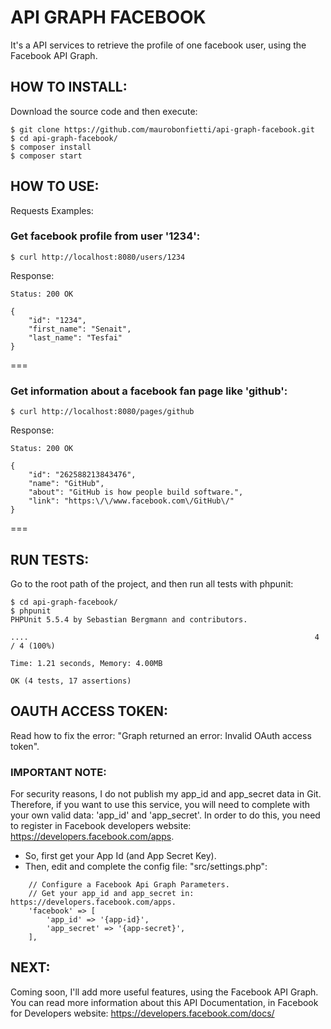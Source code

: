 # API GRAPH FACEBOOK

It's a API services to retrieve the profile of one facebook user, using the Facebook API Graph.


## HOW TO INSTALL:

Download the source code and then execute:

```
$ git clone https://github.com/maurobonfietti/api-graph-facebook.git
$ cd api-graph-facebook/
$ composer install
$ composer start
```


## HOW TO USE:

Requests Examples:

### Get facebook profile from user '1234':
```
$ curl http://localhost:8080/users/1234
```
Response:
```
Status: 200 OK

{
    "id": "1234",
    "first_name": "Senait",
    "last_name": "Tesfai"
}
```
===


### Get information about a facebook fan page like 'github':
```
$ curl http://localhost:8080/pages/github
```
Response:
```
Status: 200 OK

{
    "id": "262588213843476",
    "name": "GitHub",
    "about": "GitHub is how people build software.",
    "link": "https:\/\/www.facebook.com\/GitHub\/"
}
```
===


## RUN TESTS:

Go to the root path of the project, and then run all tests with phpunit:

```
$ cd api-graph-facebook/
$ phpunit
PHPUnit 5.5.4 by Sebastian Bergmann and contributors.

....                                                                4 / 4 (100%)

Time: 1.21 seconds, Memory: 4.00MB

OK (4 tests, 17 assertions)

```


## OAUTH ACCESS TOKEN:

Read how to fix the error: "Graph returned an error: Invalid OAuth access token".


### IMPORTANT NOTE:

For security reasons, I do not publish my app_id and app_secret data in Git.
Therefore, if you want to use this service, you will need to complete with your own valid data: 'app_id' and 'app_secret'.
In order to do this, you need to register in Facebook developers website: https://developers.facebook.com/apps.

- So, first get your App Id (and App Secret Key).
- Then, edit and complete the config file: "src/settings.php":

```
    // Configure a Facebook Api Graph Parameters.
    // Get your app_id and app_secret in: https://developers.facebook.com/apps.
    'facebook' => [
        'app_id' => '{app-id}',
        'app_secret' => '{app-secret}',
    ],
```


## NEXT:

Coming soon, I'll add more useful features, using the Facebook API Graph.
You can read more information about this API Documentation, in Facebook for Developers website: https://developers.facebook.com/docs/
